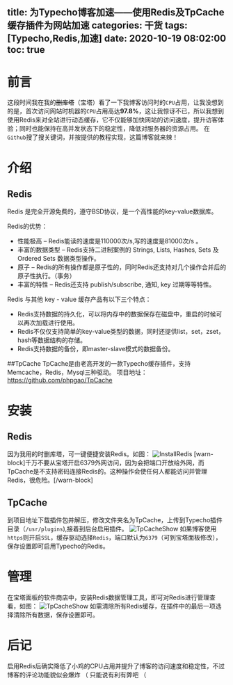 title: 为Typecho博客加速——使用Redis及TpCache缓存插件为网站加速
categories: 干货
tags: [Typecho,Redis,加速]
date: 2020-10-19 08:02:00
toc: true
---
# 前言
这段时间我在我的~~删库塔~~（宝塔）看了一下我博客访问时的`CPU`占用，让我没想到的是，首次访问网站时机器的`CPU`占用高达**97.8%**，这让我惊讶不已，所以我想到使用Redis来对全站进行动态缓存，它不仅能够加快网站的访问速度，提升访客体验；同时也能保持在高并发状态下的稳定性，降低对服务器的资源占用。 在`Github`搜了搜关键词，并按提供的教程实现，这篇博客就来辣！
<!-- more -->
# 介绍
## Redis
Redis 是完全开源免费的，遵守BSD协议，是一个高性能的key-value数据库。

Redis的优势：
- 性能极高 – Redis能读的速度是110000次/s,写的速度是81000次/s 。
- 丰富的数据类型 – Redis支持二进制案例的 Strings, Lists, Hashes, Sets 及 Ordered Sets 数据类型操作。
- 原子 – Redis的所有操作都是原子性的，同时Redis还支持对几个操作合并后的原子性执行。（事务）
- 丰富的特性 – Redis还支持 publish/subscribe, 通知, key 过期等等特性。

Redis 与其他 key - value 缓存产品有以下三个特点：
- Redis支持数据的持久化，可以将内存中的数据保存在磁盘中，重启的时候可以再次加载进行使用。
- Redis不仅仅支持简单的key-value类型的数据，同时还提供list，set，zset，hash等数据结构的存储。
- Redis支持数据的备份，即master-slave模式的数据备份。

##TpCache
TpCache是由老高开发的一款Typecho缓存插件，支持Memcache，Redis，Mysql三种驱动。
项目地址：https://github.com/phpgao/TpCache

# 安装
## Redis
因为我用的时删库塔，可一键便捷安装Redis。如图：
![InstallRedis](https://pan.johnsonran.cn/AliDrive/Blog-IMG/TpRedis/InstallRedis.png)
[warn-block]千万不要从宝塔开启6379外网访问，因为会把端口开放给外网，而TpCache是不支持密码连接Redis的。这种操作会使任何人都能访问并管理Redis，很危险。[/warn-block]
## TpCache
到项目地址下载插件包并解压，修改文件夹名为TpCache，上传到Typecho插件目录（`/usr/plugins`),接着到后台启用插件。
![TpCacheShow](https://pan.johnsonran.cn/AliDrive/Blog-IMG/TpRedis/TpCacheShow.png)
如果博客使用`https`则开启`SSL`，缓存驱动选择`Redis`，端口默认为`6379`（可到宝塔面板修改），保存设置即可启用Typecho的Redis。

# 管理
在宝塔面板的软件商店中，安装Redis数据管理工具，即可对Redis进行管理查看，如图：
![TpCacheShow](https://pan.johnsonran.cn/AliDrive/Blog-IMG/TpRedis/RedisManage.png)
如需清除所有Redis缓存，在插件中的最后一项选择清除所有数据，保存设置即可。

# 后记
启用Redis后确实降低了小鸡的CPU占用并提升了博客的访问速度和稳定性，不过博客的评论功能貌似会爆炸 （
只能说有利有弊吧 （